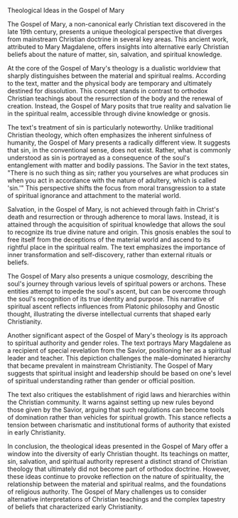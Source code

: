 Theological Ideas in the Gospel of Mary

The Gospel of Mary, a non-canonical early Christian text discovered in the late 19th century, presents a unique theological perspective that diverges from mainstream Christian doctrine in several key areas. This ancient work, attributed to Mary Magdalene, offers insights into alternative early Christian beliefs about the nature of matter, sin, salvation, and spiritual knowledge.

At the core of the Gospel of Mary's theology is a dualistic worldview that sharply distinguishes between the material and spiritual realms. According to the text, matter and the physical body are temporary and ultimately destined for dissolution. This concept stands in contrast to orthodox Christian teachings about the resurrection of the body and the renewal of creation. Instead, the Gospel of Mary posits that true reality and salvation lie in the spiritual realm, accessible through divine knowledge or gnosis.

The text's treatment of sin is particularly noteworthy. Unlike traditional Christian theology, which often emphasizes the inherent sinfulness of humanity, the Gospel of Mary presents a radically different view. It suggests that sin, in the conventional sense, does not exist. Rather, what is commonly understood as sin is portrayed as a consequence of the soul's entanglement with matter and bodily passions. The Savior in the text states, "There is no such thing as sin; rather you yourselves are what produces sin when you act in accordance with the nature of adultery, which is called 'sin.'" This perspective shifts the focus from moral transgression to a state of spiritual ignorance and attachment to the material world.

Salvation, in the Gospel of Mary, is not achieved through faith in Christ's death and resurrection or through adherence to moral laws. Instead, it is attained through the acquisition of spiritual knowledge that allows the soul to recognize its true divine nature and origin. This gnosis enables the soul to free itself from the deceptions of the material world and ascend to its rightful place in the spiritual realm. The text emphasizes the importance of inner transformation and self-discovery, rather than external rituals or beliefs.

The Gospel of Mary also presents a unique cosmology, describing the soul's journey through various levels of spiritual powers or archons. These entities attempt to impede the soul's ascent, but can be overcome through the soul's recognition of its true identity and purpose. This narrative of spiritual ascent reflects influences from Platonic philosophy and Gnostic thought, illustrating the diverse intellectual currents that shaped early Christianity.

Another significant aspect of the Gospel of Mary's theology is its approach to spiritual authority and gender roles. The text portrays Mary Magdalene as a recipient of special revelation from the Savior, positioning her as a spiritual leader and teacher. This depiction challenges the male-dominated hierarchy that became prevalent in mainstream Christianity. The Gospel of Mary suggests that spiritual insight and leadership should be based on one's level of spiritual understanding rather than gender or official position.

The text also critiques the establishment of rigid laws and hierarchies within the Christian community. It warns against setting up new rules beyond those given by the Savior, arguing that such regulations can become tools of domination rather than vehicles for spiritual growth. This stance reflects a tension between charismatic and institutional forms of authority that existed in early Christianity.

In conclusion, the theological ideas presented in the Gospel of Mary offer a window into the diversity of early Christian thought. Its teachings on matter, sin, salvation, and spiritual authority represent a distinct strand of Christian theology that ultimately did not become part of orthodox doctrine. However, these ideas continue to provoke reflection on the nature of spirituality, the relationship between the material and spiritual realms, and the foundations of religious authority. The Gospel of Mary challenges us to consider alternative interpretations of Christian teachings and the complex tapestry of beliefs that characterized early Christianity.